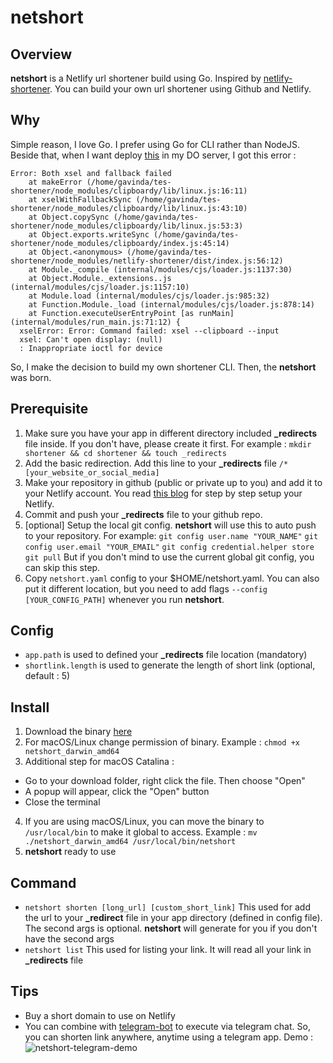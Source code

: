 # netshort

## Overview

**netshort** is a Netlify url shortener build using Go. Inspired by [netlify-shortener](https://github.com/kentcdodds/netlify-shortener). You can build your own url shortener using Github and Netlify.

## Why

Simple reason, I love Go. I prefer using Go for CLI rather than NodeJS. Beside that, when I want deploy [this](https://github.com/kentcdodds/netlify-shortener) in my DO server, I got this error :

```
Error: Both xsel and fallback failed
    at makeError (/home/gavinda/tes-shortener/node_modules/clipboardy/lib/linux.js:16:11)
    at xselWithFallbackSync (/home/gavinda/tes-shortener/node_modules/clipboardy/lib/linux.js:43:10)
    at Object.copySync (/home/gavinda/tes-shortener/node_modules/clipboardy/lib/linux.js:53:3)
    at Object.exports.writeSync (/home/gavinda/tes-shortener/node_modules/clipboardy/index.js:45:14)
    at Object.<anonymous> (/home/gavinda/tes-shortener/node_modules/netlify-shortener/dist/index.js:56:12)
    at Module._compile (internal/modules/cjs/loader.js:1137:30)
    at Object.Module._extensions..js (internal/modules/cjs/loader.js:1157:10)
    at Module.load (internal/modules/cjs/loader.js:985:32)
    at Function.Module._load (internal/modules/cjs/loader.js:878:14)
    at Function.executeUserEntryPoint [as runMain] (internal/modules/run_main.js:71:12) {
  xselError: Error: Command failed: xsel --clipboard --input
  xsel: Can't open display: (null)
  : Inappropriate ioctl for device
```
So, I make the decision to build my own shortener CLI. Then, the **netshort** was born.

## Prerequisite

1. Make sure you have your app in different directory included **_redirects** file inside. If you don't have, please create it first. For example :
`mkdir shortener && cd shortener && touch _redirects`
1. Add the basic redirection. Add this line to your **_redirects** file
`/*             [your_website_or_social_media]`
1. Make your repository in github (public or private up to you) and add it to your Netlify account. You read [this blog](https://www.netlify.com/blog/2016/10/27/a-step-by-step-guide-deploying-a-static-site-or-single-page-app/) for step by step setup your Netlify.
1. Commit and push your **_redirects** file to your github repo.
1. [optional] Setup the local git config. **netshort** will use this to auto push to your repository. For example:
`git config user.name "YOUR_NAME"`
`git config user.email "YOUR_EMAIL"`
`git config credential.helper store`
`git pull`
But if you don't mind to use the current global git config, you can skip this step.
1. Copy `netshort.yaml` config to your $HOME/netshort.yaml. You can also put it different location, but you need to add flags `--config [YOUR_CONFIG_PATH]` whenever you run **netshort**.

## Config

- `app.path` is used to defined your **_redirects** file location (mandatory)
- `shortlink.length` is used to generate the length of short link (optional, default : 5)

## Install

1. Download the binary [here](https://github.com/vinbyte/netshort/releases)
2. For macOS/Linux change permission of binary. Example :
`chmod +x netshort_darwin_amd64`
3. Additional step for macOS Catalina :

- Go to your download folder, right click the file. Then choose "Open"
- A popup will appear, click the "Open" button
- Close the terminal

4. If you are using macOS/Linux, you can move the binary to `/usr/local/bin` to make it global to access. Example :
`mv ./netshort_darwin_amd64 /usr/local/bin/netshort`
5. **netshort** ready to use

## Command

- `netshort shorten [long_url] [custom_short_link]`
This used for add the url to your **_redirect** file in your app directory (defined in config file). The second args is optional. **netshort** will generate for you if you don't have the second args
- `netshort list`
This used for listing your link. It will read all your link in **_redirects** file

## Tips

- Buy a short domain to use on Netlify
- You can combine with [telegram-bot](https://github.com/botgram/shell-bot) to execute via telegram chat. So, you can shorten link anywhere, anytime using a telegram app.
Demo :
![netshort-telegram-demo](netshort-telegram-demo.gif)